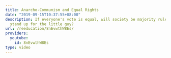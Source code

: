 ```yaml
---
title: Anarcho-Communism and Equal Rights
date: "2019-09-15T10:37:55+08:00"
description: If everyone's vote is equal, will society be majority rule? Who will
  stand up for the little guy?
url: /reeducation/8nEvwthW8Es/
providers:
  youtube:
    id: 8nEvwthW8Es
type: video
---
```

